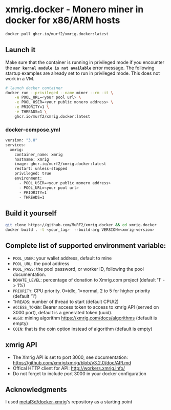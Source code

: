 # xmrig.docker - Monero miner in docker for x86/ARM hosts

```bash
docker pull ghcr.io/murf2/xmrig.docker:latest
```

## Launch it

Make sure that the container is running in privileged mode if you encounter the **`msr kernel module is not available`** error message. The following startup examples are already set to run in privileged mode. This does not work in a VM.

```bash
# launch docker container
docker run --privileged --name miner --rm -it \
    -e POOL_URL=<your pool url> \
    -e POOL_USER=<your public monero address> \
    -e PRIORITY=1 \
    -e THREADS=1 \
    ghcr.io/murf2/xmrig.docker:latest
```

### docker-compose.yml

```bash
version: "3.8"
services:
  xmrig:
    container_name: xmrig
    hostname: xmrig
    image: ghcr.io/murf2/xmrig.docker:latest
    restart: unless-stopped
    privileged: true
    environment:
      - POOL_USER=<your public monero address>
      - POOL_URL=<your pool url>
      - PRIORITY=1
      - THREADS=1
```


## Build it yourself

```bash
git clone https://github.com/MuRF2/xmrig.docker && cd xmrig.docker
docker build . -t <your_tag>  --build-arg VERSION=<xmrig-version>
```


## Complete list of supported environment variable:

- `POOL_USER`: your wallet address, default to mine
- `POOL_URL`: the pool address
- `POOL_PASS`: the pool password, or worker ID, following the pool documentation.
- `DONATE_LEVEL`: percentage of donation to Xmrig.com project (default '1' -> 1%)
- `PRIORITY`: CPU priority. 0=idle, 1=normal, 2 to 5 for higher priority (default '1')
- `THREADS`: number of thread to start (default CPU/2)
- `ACCESS_TOKEN`: Bearer access token to access to xmrig API (served on 3000 port), default is a generated token (uuid). 
- `ALGO`: mining algorithm https://xmrig.com/docs/algorithms (default is empty)
- `COIN`: that is the coin option instead of algorithm (default is empty)


## xmrig API

- The Xmrig API is set to port 3000, see documentation: https://github.com/xmrig/xmrig/blob/v3.2.0/doc/API.md
- Offical HTTP client for API: http://workers.xmrig.info/
- Do not forget to include port 3000 in your docker configuration


## Acknowledgments

I used [metal3d/docker-xmrig](https://github.com/metal3d/docker-xmrig)'s repository as a starting point

